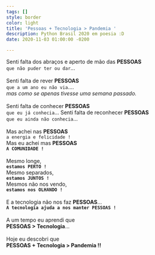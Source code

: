 ```yaml
---
tags: []
style: border
color: light
title: 'Pessoas + Tecnologia > Pandemia '
description: Python Brasil 2020 em poesia :D
date: 2020-11-03 01:00:00 -0200

---
```

Senti falta dos abraços e aperto de mão das **PESSOAS**
<br>`que não puder ter ou dar`...
<br>
<br>
Senti falta de rever  **PESSOAS**
<br>`que a um ano eu não via`....
<br>_mas como se apenas tivesse uma semana passado._
<br>
<br>
Senti falta de conhecer  **PESSOAS**
<br>`que eu já conhecia`...
Senti falta de reconhecer  **PESSOAS**
<br>`que eu ainda não conhecia`...
<br>
<br>
Mas achei nas  **PESSOAS**
<br>`a energia e felicidade !`
<br>
Mas eu achei mas  **PESSOAS**
<br>**`A COMUNIDADE !`**
<br>
<br>
Mesmo longe,
<br>**`estamos PERTO !`**
<br>Mesmo separados,
<br>**`estamos JUNTOS !`**
<br>Mesmos não nos vendo,
<br>**`estamos nos OLHANDO !`**
<br>
<br>
E a tecnologia não nos faz **PESSOAS**...
<br>**`A tecnologia ajuda a nos manter PESSOAS !`**
<br>
<br>
A um tempo eu aprendi que
<br>**PESSOAS > Tecnologia**...
<br>
<br>Hoje eu descobri que
<br>**PESSOAS + Tecnologia > Pandemia !!**